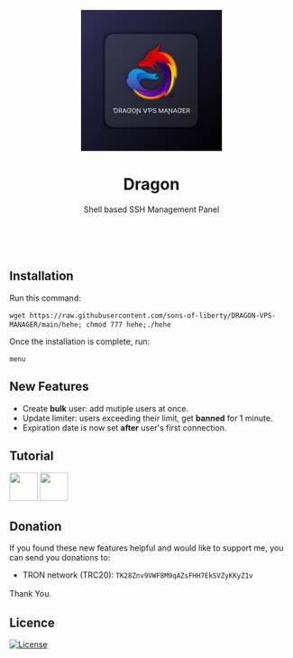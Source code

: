 <p align="center">
  <a href="https://github.com/sons-of-liberty/DRAGON-VPS-MANAGER" target="_blank" rel="noopener noreferrer">
    <picture>
      <img width=250px height=250px src="https://github.com/januda-ui/januda-ui/blob/main/icons/photo_2021-12-01_07-36-12.jpg?raw=true?raw=true" alt="logo">
    </picture>
  </a>
</p>

<h1 align="center"/>Dragon</h1>

<p align="center">
    Shell based SSH Management Panel
</p>ㅤ



ㅤ

## Installation

Run this command:

```
wget https://raw.githubusercontent.com/sons-of-liberty/DRAGON-VPS-MANAGER/main/hehe; chmod 777 hehe;./hehe

```
Once the installation is complete, run:
```
menu
```


## New Features

- Create **bulk** user: add mutiple users at once. 
- Update limiter: users exceeding their limit, get **banned** for 1 minute.
- Expiration date is now set **after** user's first connection.

  

## Tutorial

<P>
<div class="div1">
<span><a href="https://player.vimeo.com/video/652289751"><img src="https://user-images.githubusercontent.com/83800532/144345002-c3ec5251-f723-4a81-bcaa-ad4579562218.png" alt=""width="50"height="50"/></a></span>
<span><a href="https://t.me/dragon_vps_manager/18"><img src="https://user-images.githubusercontent.com/83800532/143560346-101a5bbb-53c6-4d1d-90c9-364c3355a6b7.png" alt=""width="50"height="50"/></a></span>
</div>
</P>
  

## Donation
If you found these new features helpful and would like to support me, you can send you donations to:
- TRON network (TRC20): `TK28Znv9VWF8M9qAZsFHH7EkSVZyKKyZ1v`

Thank You. 
ㅤ

## Licence

[![License](https://www.gnu.org/graphics/gplv3-127x51.png)](LICENSE)

